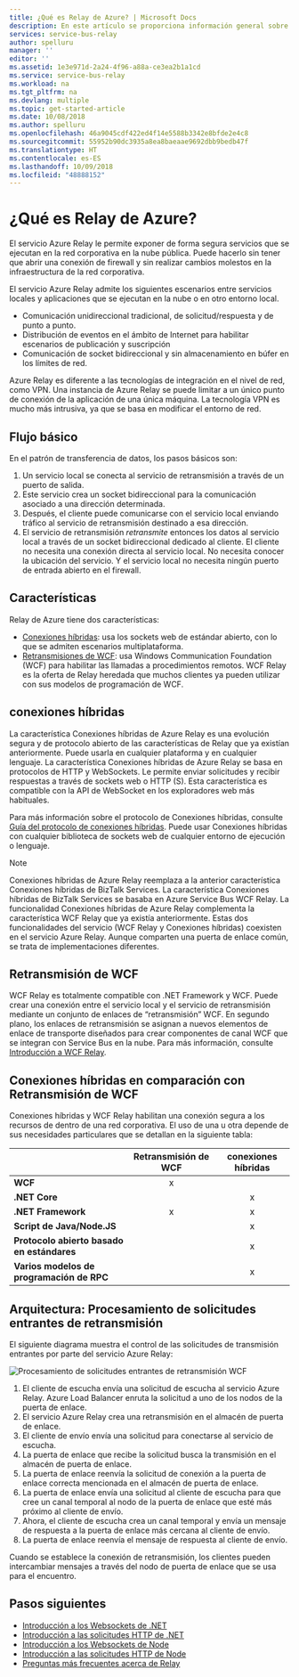 ```yaml
---
title: ¿Qué es Relay de Azure? | Microsoft Docs
description: En este artículo se proporciona información general sobre el servicio Azure Relay que le permite desarrollar aplicaciones en la nube que consumen servicios locales que se ejecutan en la red corporativa sin necesidad de abrir una conexión de firewall ni realizar cambios molestos en la infraestructura de red.
services: service-bus-relay
author: spelluru
manager: ''
editor: ''
ms.assetid: 1e3e971d-2a24-4f96-a88a-ce3ea2b1a1cd
ms.service: service-bus-relay
ms.workload: na
ms.tgt_pltfrm: na
ms.devlang: multiple
ms.topic: get-started-article
ms.date: 10/08/2018
ms.author: spelluru
ms.openlocfilehash: 46a9045cdf422ed4f14e5588b3342e8bfde2e4c8
ms.sourcegitcommit: 55952b90dc3935a8ea8baeaae9692dbb9bedb47f
ms.translationtype: HT
ms.contentlocale: es-ES
ms.lasthandoff: 10/09/2018
ms.locfileid: "48888152"
---
```

# <a name="what-is-azure-relay"></a>¿Qué es Relay de Azure?
El servicio Azure Relay le permite exponer de forma segura servicios que se ejecutan en la red corporativa en la nube pública. Puede hacerlo sin tener que abrir una conexión de firewall y sin realizar cambios molestos en la infraestructura de la red corporativa. 

El servicio Azure Relay admite los siguientes escenarios entre servicios locales y aplicaciones que se ejecutan en la nube o en otro entorno local. 

- Comunicación unidireccional tradicional, de solicitud/respuesta y de punto a punto. 
- Distribución de eventos en el ámbito de Internet para habilitar escenarios de publicación y suscripción 
- Comunicación de socket bidireccional y sin almacenamiento en búfer en los límites de red.

Azure Relay es diferente a las tecnologías de integración en el nivel de red, como VPN. Una instancia de Azure Relay se puede limitar a un único punto de conexión de la aplicación de una única máquina. La tecnología VPN es mucho más intrusiva, ya que se basa en modificar el entorno de red. 

## <a name="basic-flow"></a>Flujo básico
En el patrón de transferencia de datos, los pasos básicos son:

1. Un servicio local se conecta al servicio de retransmisión a través de un puerto de salida. 
2. Este servicio crea un socket bidireccional para la comunicación asociado a una dirección determinada. 
3. Después, el cliente puede comunicarse con el servicio local enviando tráfico al servicio de retransmisión destinado a esa dirección. 
4. El servicio de retransmisión *retransmite* entonces los datos al servicio local a través de un socket bidireccional dedicado al cliente. El cliente no necesita una conexión directa al servicio local. No necesita conocer la ubicación del servicio. Y el servicio local no necesita ningún puerto de entrada abierto en el firewall.


## <a name="features"></a>Características 
Relay de Azure tiene dos características:

- [Conexiones híbridas](#hybrid-connections): usa los sockets web de estándar abierto, con lo que se admiten escenarios multiplataforma.
- [Retransmisiones de WCF](#wcf-relays): usa Windows Communication Foundation (WCF) para habilitar las llamadas a procedimientos remotos. WCF Relay es la oferta de Relay heredada que muchos clientes ya pueden utilizar con sus modelos de programación de WCF.

## <a name="hybrid-connections"></a>conexiones híbridas

La característica Conexiones híbridas de Azure Relay es una evolución segura y de protocolo abierto de las características de Relay que ya existían anteriormente. Puede usarla en cualquier plataforma y en cualquier lenguaje. La característica Conexiones híbridas de Azure Relay se basa en protocolos de HTTP y WebSockets. Le permite enviar solicitudes y recibir respuestas a través de sockets web o HTTP (S). Esta característica es compatible con la API de WebSocket en los exploradores web más habituales. 

Para más información sobre el protocolo de Conexiones híbridas, consulte [Guía del protocolo de conexiones híbridas](relay-hybrid-connections-protocol.md). Puede usar Conexiones híbridas con cualquier biblioteca de sockets web de cualquier entorno de ejecución o lenguaje.

> [!NOTE]
> Conexiones híbridas de Azure Relay reemplaza a la anterior característica Conexiones híbridas de BizTalk Services. La característica Conexiones híbridas de BizTalk Services se basaba en Azure Service Bus WCF Relay. La funcionalidad Conexiones híbridas de Azure Relay complementa la característica WCF Relay que ya existía anteriormente. Estas dos funcionalidades del servicio (WCF Relay y Conexiones híbridas) coexisten en el servicio Azure Relay. Aunque comparten una puerta de enlace común, se trata de implementaciones diferentes.

## <a name="wcf-relay"></a>Retransmisión de WCF
WCF Relay es totalmente compatible con .NET Framework y WCF. Puede crear una conexión entre el servicio local y el servicio de retransmisión mediante un conjunto de enlaces de “retransmisión” WCF. En segundo plano, los enlaces de retransmisión se asignan a nuevos elementos de enlace de transporte diseñados para crear componentes de canal WCF que se integran con Service Bus en la nube. Para más información, consulte [Introducción a WCF Relay](relay-wcf-dotnet-get-started.md).

## <a name="hybrid-connections-vs-wcf-relay"></a>Conexiones híbridas en comparación con Retransmisión de WCF
Conexiones híbridas y WCF Relay habilitan una conexión segura a los recursos de dentro de una red corporativa. El uso de una u otra depende de sus necesidades particulares que se detallan en la siguiente tabla:

|  | Retransmisión de WCF | conexiones híbridas |
| --- |:---:|:---:|
| **WCF** |x | |
| **.NET Core** | |x |
| **.NET Framework** |x |x |
| **Script de Java/Node.JS** | |x |
| **Protocolo abierto basado en estándares** | |x |
| **Varios modelos de programación de RPC** | |x |

## <a name="architecture-processing-of-incoming-relay-requests"></a>Arquitectura: Procesamiento de solicitudes entrantes de retransmisión
El siguiente diagrama muestra el control de las solicitudes de transmisión entrantes por parte del servicio Azure Relay:

![Procesamiento de solicitudes entrantes de retransmisión WCF](./media/relay-what-is-it/ic690645.png)

1. El cliente de escucha envía una solicitud de escucha al servicio Azure Relay. Azure Load Balancer enruta la solicitud a uno de los nodos de la puerta de enlace. 
2. El servicio Azure Relay crea una retransmisión en el almacén de puerta de enlace. 
3. El cliente de envío envía una solicitud para conectarse al servicio de escucha. 
4. La puerta de enlace que recibe la solicitud busca la transmisión en el almacén de puerta de enlace. 
5. La puerta de enlace reenvía la solicitud de conexión a la puerta de enlace correcta mencionada en el almacén de puerta de enlace. 
6. La puerta de enlace envía una solicitud al cliente de escucha para que cree un canal temporal al nodo de la puerta de enlace que esté más próximo al cliente de envío. 
7. Ahora, el cliente de escucha crea un canal temporal y envía un mensaje de respuesta a la puerta de enlace más cercana al cliente de envío.
8. La puerta de enlace reenvía el mensaje de respuesta al cliente de envío. 

Cuando se establece la conexión de retransmisión, los clientes pueden intercambiar mensajes a través del nodo de puerta de enlace que se usa para el encuentro.

## <a name="next-steps"></a>Pasos siguientes
* [Introducción a los Websockets de .NET](relay-hybrid-connections-dotnet-get-started.md)
* [Introducción a las solicitudes HTTP de .NET](relay-hybrid-connections-http-requests-dotnet-get-started.md)
* [Introducción a los Websockets de Node](relay-hybrid-connections-node-get-started.md)
* [Introducción a las solicitudes HTTP de Node](relay-hybrid-connections-http-requests-node-get-started.md)
* [Preguntas más frecuentes acerca de Relay](relay-faq.md)

